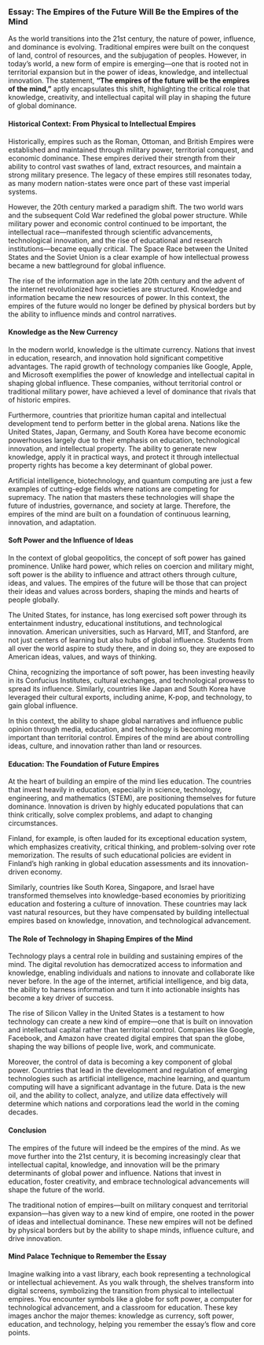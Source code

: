 ### **Essay: The Empires of the Future Will Be the Empires of the Mind**

As the world transitions into the 21st century, the nature of power, influence, and dominance is evolving. Traditional empires were built on the conquest of land, control of resources, and the subjugation of peoples. However, in today’s world, a new form of empire is emerging—one that is rooted not in territorial expansion but in the power of ideas, knowledge, and intellectual innovation. The statement, **“The empires of the future will be the empires of the mind,”** aptly encapsulates this shift, highlighting the critical role that knowledge, creativity, and intellectual capital will play in shaping the future of global dominance.

#### **Historical Context: From Physical to Intellectual Empires**

Historically, empires such as the Roman, Ottoman, and British Empires were established and maintained through military power, territorial conquest, and economic dominance. These empires derived their strength from their ability to control vast swathes of land, extract resources, and maintain a strong military presence. The legacy of these empires still resonates today, as many modern nation-states were once part of these vast imperial systems.

However, the 20th century marked a paradigm shift. The two world wars and the subsequent Cold War redefined the global power structure. While military power and economic control continued to be important, the intellectual race—manifested through scientific advancements, technological innovation, and the rise of educational and research institutions—became equally critical. The Space Race between the United States and the Soviet Union is a clear example of how intellectual prowess became a new battleground for global influence.

The rise of the information age in the late 20th century and the advent of the internet revolutionized how societies are structured. Knowledge and information became the new resources of power. In this context, the empires of the future would no longer be defined by physical borders but by the ability to influence minds and control narratives.

#### **Knowledge as the New Currency**

In the modern world, knowledge is the ultimate currency. Nations that invest in education, research, and innovation hold significant competitive advantages. The rapid growth of technology companies like Google, Apple, and Microsoft exemplifies the power of knowledge and intellectual capital in shaping global influence. These companies, without territorial control or traditional military power, have achieved a level of dominance that rivals that of historic empires.

Furthermore, countries that prioritize human capital and intellectual development tend to perform better in the global arena. Nations like the United States, Japan, Germany, and South Korea have become economic powerhouses largely due to their emphasis on education, technological innovation, and intellectual property. The ability to generate new knowledge, apply it in practical ways, and protect it through intellectual property rights has become a key determinant of global power.

Artificial intelligence, biotechnology, and quantum computing are just a few examples of cutting-edge fields where nations are competing for supremacy. The nation that masters these technologies will shape the future of industries, governance, and society at large. Therefore, the empires of the mind are built on a foundation of continuous learning, innovation, and adaptation.

#### **Soft Power and the Influence of Ideas**

In the context of global geopolitics, the concept of soft power has gained prominence. Unlike hard power, which relies on coercion and military might, soft power is the ability to influence and attract others through culture, ideas, and values. The empires of the future will be those that can project their ideas and values across borders, shaping the minds and hearts of people globally.

The United States, for instance, has long exercised soft power through its entertainment industry, educational institutions, and technological innovation. American universities, such as Harvard, MIT, and Stanford, are not just centers of learning but also hubs of global influence. Students from all over the world aspire to study there, and in doing so, they are exposed to American ideas, values, and ways of thinking.

China, recognizing the importance of soft power, has been investing heavily in its Confucius Institutes, cultural exchanges, and technological prowess to spread its influence. Similarly, countries like Japan and South Korea have leveraged their cultural exports, including anime, K-pop, and technology, to gain global influence.

In this context, the ability to shape global narratives and influence public opinion through media, education, and technology is becoming more important than territorial control. Empires of the mind are about controlling ideas, culture, and innovation rather than land or resources.

#### **Education: The Foundation of Future Empires**

At the heart of building an empire of the mind lies education. The countries that invest heavily in education, especially in science, technology, engineering, and mathematics (STEM), are positioning themselves for future dominance. Innovation is driven by highly educated populations that can think critically, solve complex problems, and adapt to changing circumstances.

Finland, for example, is often lauded for its exceptional education system, which emphasizes creativity, critical thinking, and problem-solving over rote memorization. The results of such educational policies are evident in Finland’s high ranking in global education assessments and its innovation-driven economy.

Similarly, countries like South Korea, Singapore, and Israel have transformed themselves into knowledge-based economies by prioritizing education and fostering a culture of innovation. These countries may lack vast natural resources, but they have compensated by building intellectual empires based on knowledge, innovation, and technological advancement.

#### **The Role of Technology in Shaping Empires of the Mind**

Technology plays a central role in building and sustaining empires of the mind. The digital revolution has democratized access to information and knowledge, enabling individuals and nations to innovate and collaborate like never before. In the age of the internet, artificial intelligence, and big data, the ability to harness information and turn it into actionable insights has become a key driver of success.

The rise of Silicon Valley in the United States is a testament to how technology can create a new kind of empire—one that is built on innovation and intellectual capital rather than territorial control. Companies like Google, Facebook, and Amazon have created digital empires that span the globe, shaping the way billions of people live, work, and communicate.

Moreover, the control of data is becoming a key component of global power. Countries that lead in the development and regulation of emerging technologies such as artificial intelligence, machine learning, and quantum computing will have a significant advantage in the future. Data is the new oil, and the ability to collect, analyze, and utilize data effectively will determine which nations and corporations lead the world in the coming decades.

#### **Conclusion**

The empires of the future will indeed be the empires of the mind. As we move further into the 21st century, it is becoming increasingly clear that intellectual capital, knowledge, and innovation will be the primary determinants of global power and influence. Nations that invest in education, foster creativity, and embrace technological advancements will shape the future of the world.

The traditional notion of empires—built on military conquest and territorial expansion—has given way to a new kind of empire, one rooted in the power of ideas and intellectual dominance. These new empires will not be defined by physical borders but by the ability to shape minds, influence culture, and drive innovation.

#### **Mind Palace Technique to Remember the Essay**

Imagine walking into a vast library, each book representing a technological or intellectual achievement. As you walk through, the shelves transform into digital screens, symbolizing the transition from physical to intellectual empires. You encounter symbols like a globe for soft power, a computer for technological advancement, and a classroom for education. These key images anchor the major themes: knowledge as currency, soft power, education, and technology, helping you remember the essay’s flow and core points.